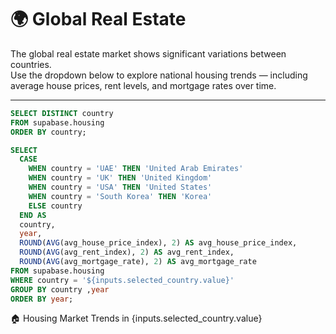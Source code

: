 # 🌍 Global Real Estate 

The global real estate market shows significant variations between countries.  
Use the dropdown below to explore national housing trends — including average house prices, rent levels, and mortgage rates over time.

---

```sql countries
SELECT DISTINCT country 
FROM supabase.housing
ORDER BY country;

```

<Dropdown 
    data={countries} 
    name=selected_country 
    value=country
    title="Country" 
    defaultValue="Germany"
/>


```sql country_housing
SELECT 
  CASE 
    WHEN country = 'UAE' THEN 'United Arab Emirates'
    WHEN country = 'UK' THEN 'United Kingdom'
    WHEN country = 'USA' THEN 'United States'
    WHEN country = 'South Korea' THEN 'Korea'
    ELSE country
  END AS
  country,
  year,
  ROUND(AVG(avg_house_price_index), 2) AS avg_house_price_index,
  ROUND(AVG(avg_rent_index), 2) AS avg_rent_index,
  ROUND(AVG(avg_mortgage_rate), 2) AS avg_mortgage_rate
FROM supabase.housing
WHERE country = '${inputs.selected_country.value}'
GROUP BY country ,year
ORDER BY year;
```

🏠 Housing Market Trends in {inputs.selected_country.value}

<Grid cols=2>
<AreaMap 
  data={country_housing} 
  areaCol=country 
  geoJsonUrl="https://d2ad6b4ur7yvpq.cloudfront.net/naturalearth-3.3.0/ne_110m_admin_0_countries.geojson" 
  geoId=name
  title={`🗺️  ${inputs.selected_country.value}`} 
  height=200 
  colorScale={{
    domain: [0, 1],
    range: ["#c0c0c0", "#003366"],  
    nullColor: "#f2f2f2"
  }}
  />

<LineChart 
  data={country_housing} 
  x=year 
  y=avg_house_price_index 
  title="🏡 Average House Price Index Over Time" />
</Grid>

<Grid cols=2>
<LineChart 
  data={country_housing} 
  x=year 
  y=avg_rent_index 
  title="💰 Average Rent Index Over Time" />

<LineChart 
  data={country_housing} 
  x=year 
  y=avg_mortgage_rate 
  title="📉 Average Mortgage Rate (%) Over Time" />
</Grid>




